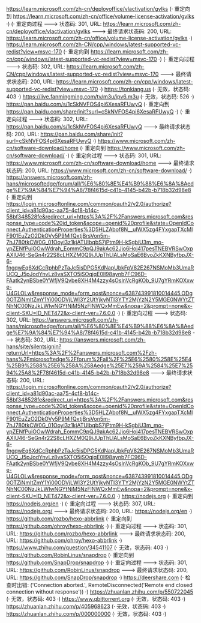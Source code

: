 https://learn.microsoft.com/zh-cn/deployoffice/vlactivation/gvlks (· 重定向到 https://learn.microsoft.com/zh-cn/office/volume-license-activation/gvlks ·)
(· 重定向过程 ---> 状态码: 301, URL: https://learn.microsoft.com/zh-cn/deployoffice/vlactivation/gvlks ---> 最终请求状态码: 200, URL: https://learn.microsoft.com/zh-cn/office/volume-license-activation/gvlks ·)
https://learn.microsoft.com/zh-CN/cpp/windows/latest-supported-vc-redist?view=msvc-170 (· 重定向到 https://learn.microsoft.com/zh-cn/cpp/windows/latest-supported-vc-redist?view=msvc-170 ·)
(· 重定向过程 ---> 状态码: 302, URL: https://learn.microsoft.com/zh-CN/cpp/windows/latest-supported-vc-redist?view=msvc-170 ---> 最终请求状态码: 200, URL: https://learn.microsoft.com/zh-cn/cpp/windows/latest-supported-vc-redist?view=msvc-170 ·)
https://tonkiang.us (· 无效，状态码: 403 ·)
https://live.fanmingming.com/tv/m3u/ipv6.m3u (· 无效，状态码: 526 ·)
https://pan.baidu.com/s/1cSkNVFOS4pi6XesaRFUwyQ (· 重定向到 https://pan.baidu.com/share/init?surl=cSkNVFOS4pi6XesaRFUwyQ ·)
(· 重定向过程 ---> 状态码: 302, URL: https://pan.baidu.com/s/1cSkNVFOS4pi6XesaRFUwyQ ---> 最终请求状态码: 200, URL: https://pan.baidu.com/share/init?surl=cSkNVFOS4pi6XesaRFUwyQ ·)
https://www.microsoft.com/zh-cn/software-download/home (· 重定向到 https://www.microsoft.com/zh-cn/software-download/ ·)
(· 重定向过程 ---> 状态码: 301, URL: https://www.microsoft.com/zh-cn/software-download/home ---> 最终请求状态码: 200, URL: https://www.microsoft.com/zh-cn/software-download/ ·)
https://answers.microsoft.com/zh-hans/microsoftedge/forum/all/%E6%80%8E%E4%B9%88%E6%8A%8Aedge%E7%9A%84%E7%94%A8/78f4615d-c41b-4145-b42b-b718b32d98e8 (· 重定向到 https://login.microsoftonline.com/common/oauth2/v2.0/authorize?client_id=a81d90ac-aa75-4cf8-b14c-58bf348528fe&redirect_uri=https%3A%2F%2Fanswers.microsoft.com&response_type=code%20id_token&scope=openid%20profile&state=OpenIdConnect.AuthenticationProperties%3D5HLZAbof8N__uIWX5zg4FYxgapTXcMlF901EuZzO2DkOVy5P9MifQxtjBrsVon5m-7hJ780tkCW0G_01Ooyi3z1kjATUlbqbS7jPtm9H-kSgbiU3m_mo-ypZENfPuiOOwWdrah_EommC9pQJ9akAc62Jjo6Hoj417pesTNEBVRSwOxpAXIU46-SeGn4r22S8cLHXZM0Q9iJUpThLlALsMoSaE6BvoZkKXNByfbpJX-6-fngqwEq6XdCcRphbPzTaJc5isDPG5KdNapUbkFpV82E267NSMoMb3UmaRUCQ_J5pJodYnvLz8vaSXTO5jSOqjqE0ll98aynb7FC96D-FAatk2ynBSbe0YWfjV9Qvbe8XH4M4zzy4sOslnVcRgKOb_9U7gYRmKOXxwe-U4GLOLw&response_mode=form_post&nonce=638743991810014445.ODg0OTZiNmItZmY1Yi00ODVjLWI3Y2UtYjkyNTI3YTY2MjYzN2Y5MGE0NWYtZTNhNC00NzJkLWIwNGYtNjM5NzFlNWQxMmEw&nopa=2&prompt=none&x-client-SKU=ID_NET472&x-client-ver=7.6.0.0 ·)
(· 重定向过程 ---> 状态码: 302, URL: https://answers.microsoft.com/zh-hans/microsoftedge/forum/all/%E6%80%8E%E4%B9%88%E6%8A%8Aedge%E7%9A%84%E7%94%A8/78f4615d-c41b-4145-b42b-b718b32d98e8 ---> 状态码: 302, URL: https://answers.microsoft.com/zh-hans/site/silentsignin?returnUrl=https%3A%2F%2Fanswers.microsoft.com%2Fzh-hans%2Fmicrosoftedge%2Fforum%2Fall%2F%25E6%2580%258E%25E4%25B9%2588%25E6%258A%258Aedge%25E7%259A%2584%25E7%2594%25A8%2F78f4615d-c41b-4145-b42b-b718b32d98e8 ---> 最终请求状态码: 200, URL: https://login.microsoftonline.com/common/oauth2/v2.0/authorize?client_id=a81d90ac-aa75-4cf8-b14c-58bf348528fe&redirect_uri=https%3A%2F%2Fanswers.microsoft.com&response_type=code%20id_token&scope=openid%20profile&state=OpenIdConnect.AuthenticationProperties%3D5HLZAbof8N__uIWX5zg4FYxgapTXcMlF901EuZzO2DkOVy5P9MifQxtjBrsVon5m-7hJ780tkCW0G_01Ooyi3z1kjATUlbqbS7jPtm9H-kSgbiU3m_mo-ypZENfPuiOOwWdrah_EommC9pQJ9akAc62Jjo6Hoj417pesTNEBVRSwOxpAXIU46-SeGn4r22S8cLHXZM0Q9iJUpThLlALsMoSaE6BvoZkKXNByfbpJX-6-fngqwEq6XdCcRphbPzTaJc5isDPG5KdNapUbkFpV82E267NSMoMb3UmaRUCQ_J5pJodYnvLz8vaSXTO5jSOqjqE0ll98aynb7FC96D-FAatk2ynBSbe0YWfjV9Qvbe8XH4M4zzy4sOslnVcRgKOb_9U7gYRmKOXxwe-U4GLOLw&response_mode=form_post&nonce=638743991810014445.ODg0OTZiNmItZmY1Yi00ODVjLWI3Y2UtYjkyNTI3YTY2MjYzN2Y5MGE0NWYtZTNhNC00NzJkLWIwNGYtNjM5NzFlNWQxMmEw&nopa=2&prompt=none&x-client-SKU=ID_NET472&x-client-ver=7.6.0.0 ·)
https://nodejs.org (· 重定向到 https://nodejs.org/en ·)
(· 重定向过程 ---> 状态码: 307, URL: https://nodejs.org/ ---> 最终请求状态码: 200, URL: https://nodejs.org/en ·)
https://github.com/rozbo/hexo-abbrlink (· 重定向到 https://github.com/ohroy/hexo-abbrlink ·)
(· 重定向过程 ---> 状态码: 301, URL: https://github.com/rozbo/hexo-abbrlink ---> 最终请求状态码: 200, URL: https://github.com/ohroy/hexo-abbrlink ·)
https://www.zhihu.com/question/34541107 (· 无效，状态码: 403 ·)
https://github.com/RobinLinus/snapdrop (· 重定向到 https://github.com/SnapDrop/snapdrop ·)
(· 重定向过程 ---> 状态码: 301, URL: https://github.com/RobinLinus/snapdrop ---> 最终请求状态码: 200, URL: https://github.com/SnapDrop/snapdrop ·)
https://deershare.com (· 检查时出错: ('Connection aborted.', RemoteDisconnected('Remote end closed connection without response')) ·)
https://zhuanlan.zhihu.com/p/550722045 (· 无效，状态码: 403 ·)
https://www.qbittorrent.org (· 无效，状态码: 403 ·)
https://zhuanlan.zhihu.com/p/405968623 (· 无效，状态码: 403 ·)
https://zhuanlan.zhihu.com/p/000000000 (· 无效，状态码: 403 ·)
